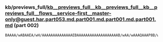 ### kb/previews_full/kb__previews_full__kb__previews_full__kb__previews_full__flows__service-first__master-only@guest.har.part053.md.part001.md.part001.md.part001.md (part 002)

```md
BAAAA/wABAAEA/wH/AAAAAAAAAAAAAAEBAAAAAAAAAAAAAAAAAAAB/wAA/wAAAQAAAP8B/wAAAAAAAP8AAAABAQAAAP8AAAABAAABAAAEAf8BAAAAAAAAAQAAAP8BAAAAAAAAAQAAAP8AAAAAAAAAAAAA/
```

```
